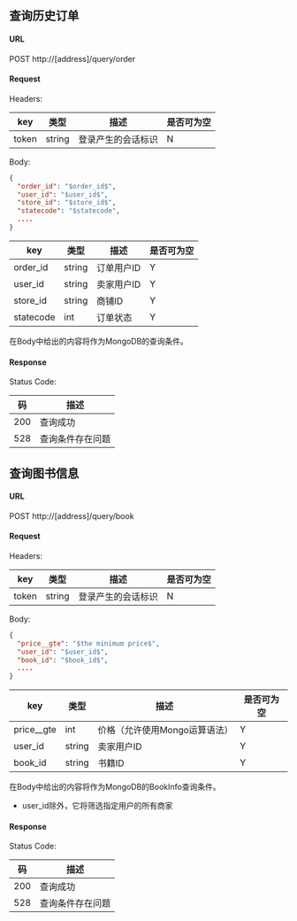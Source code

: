 ## 查询历史订单

#### URL

POST http://[address]/query/order

#### Request
Headers:

key | 类型 | 描述 | 是否可为空
---|---|---|---
token | string | 登录产生的会话标识 | N

Body:

```json
{
  "order_id": "$order_id$",
  "user_id": "$user_id$",
  "store_id": "$store_id$",
  "statecode": "$statecode",
  ....
}
```

key | 类型 | 描述 | 是否可为空
---|---|---|---
order_id | string | 订单用户ID | Y 
user_id | string | 卖家用户ID | Y
store_id | string | 商铺ID     | Y 
statecode | int | 订单状态   | Y 

在Body中给出的内容将作为MongoDB的查询条件。

#### Response

Status Code:

码 | 描述
--- | ---
200 | 查询成功 
528 | 查询条件存在问题 

## 查询图书信息

#### URL

POST http://[address]/query/book

#### Request

Headers:

| key   | 类型   | 描述               | 是否可为空 |
| ----- | ------ | ------------------ | ---------- |
| token | string | 登录产生的会话标识 | N          |

Body:

```json
{
  "price__gte": "$the minimum price$",
  "user_id": "$user_id$",
  "book_id": "$book_id$",
  ....
}
```

| key        | 类型   | 描述                          | 是否可为空 |
| ---------- | ------ | ----------------------------- | ---------- |
| price__gte | int    | 价格（允许使用Mongo运算语法） | Y          |
| user_id    | string | 卖家用户ID                    | Y          |
| book_id    | string | 书籍ID                        | Y          |

在Body中给出的内容将作为MongoDB的BookInfo查询条件。

- user_id除外，它将筛选指定用户的所有商家

#### Response

Status Code:

| 码   | 描述             |
| ---- | ---------------- |
| 200  | 查询成功         |
| 528  | 查询条件存在问题 |
